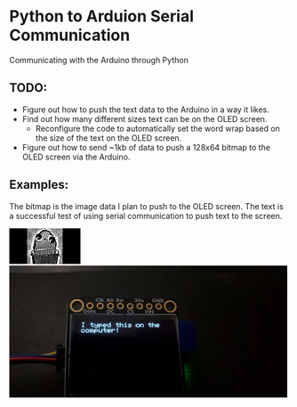 # Python to Arduion Serial Communication
 Communicating with the Arduino through Python

 ## TODO:
  - Figure out how to push the text data to the Arduino in a way it likes.
  - Find out how many different sizes text can be on the OLED screen.
    - Reconfigure the code to automatically set the word wrap based on the size of the text on the OLED screen.
  - Figure out how to send ~1kb of data to push a 128x64 bitmap to the OLED screen via the Arduino.

 ## Examples:
 The bitmap is the image data I plan to push to the OLED screen. The text is a successful test of using serial communication to push text to the screen.
 
 ![A 128x64 pixel bitmap of a potato](<Other/README Images/potato bitmap.png>)
 ![A photo showing text on the OLED screen that says "I typed this on the computer!"](<Other/README Images/OLED text example.jpg>)

